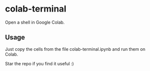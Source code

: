 # colab-terminal
Open a shell in Google Colab. 
## Usage
Just copy the cells from the file colab-terminal.ipynb and run them on Colab.

Star the repo if you find it useful :)
